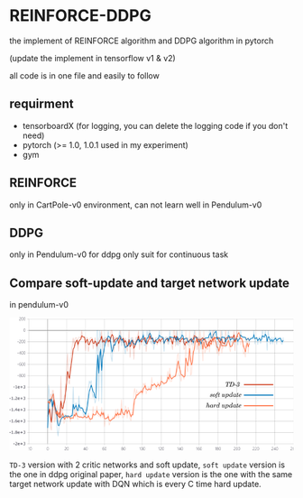 # REINFORCE-DDPG

the implement of REINFORCE algorithm and DDPG algorithm in pytorch

(update the implement in tensorflow v1 & v2)

all code is in one file and easily to follow

## requirment

- tensorboardX (for logging, you can delete the logging code if you don't need)
- pytorch (>= 1.0, 1.0.1 used in my experiment)
- gym

## REINFORCE

only in CartPole-v0 environment, can not learn well in Pendulum-v0

## DDPG

only in Pendulum-v0 for ddpg only suit for continuous task

## Compare soft-update and target network update

in pendulum-v0

![](./ddpg_critic_freeze.png)

`TD-3` version with 2 critic networks and soft update, `soft update` version is the one in ddpg original paper, `hard update` version is the one with the same target network update with DQN which is every C time hard update.


